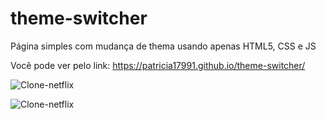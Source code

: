 # theme-switcher
Página simples com mudança de thema usando apenas HTML5, CSS e JS

 Você pode ver pelo link: https://patricia17991.github.io/theme-switcher/


![Clone-netflix]() 


![Clone-netflix]() 

